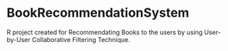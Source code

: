 # BookRecommendationSystem

R project created for Recommendating Books to the users by using User-by-User Collaborative Filtering Technique.
